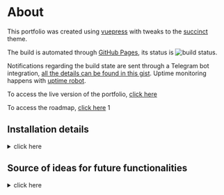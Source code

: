# About

This portfolio was created using [vuepress](vuepress.vuejs.org/) with tweaks to the [succinct](https://github.com/Microflash/vuepress-theme-succinct) theme.

The build is automated through [GitHub Pages](https://docs.github.com/en/pages/quickstart), its status is ![build status](https://github.com/kubade220/kubade220.github.io/actions/workflows/main.yml/badge.svg).
<!-- As per https://docs.github.com/en/actions/monitoring-and-troubleshooting-workflows/adding-a-workflow-status-badge -->

Notifications regarding the build state are sent through a Telegram bot integration, [all the details can be found in this gist](https://gist.github.com/kubade220/c290ac3edc46fe6bc2b69ccc497cd4bcq).
Uptime monitoring happens with [uptime robot](https://uptimerobot.com). 

To access the live version of the portfolio, [click here](https://kubade220.github.io/)

To access the roadmap, [click here](https://github.com/kubade220/kubade220.github.io/projects/14)
1
## Installation details
<details>
<summary>click here</summary>

# Install VuePress 

## install vuepress:
```
yarn add vuepress -D
```

## install theme
```
yarn add -D vuepress-theme-succinct
```

[Source](https://github.com/Microflash/vuepress-theme-succinct)

## install the plugins

### Font Awesome (fortpress)
```
yarn add @fortawesome/fontawesome-svg-core
yarn add @fortawesome/free-solid-svg-icons
yarn add @fortawesome/free-brands-svg-icons
yarn add @fortawesome/vue-fontawesome
```

### Progressbar (nprogress)
```
yarn add -D @vuepress/plugin-nprogress
```

### Back to top
```
yarn add -D @vuepress/plugin-back-to-top
```

### Mermaid
```
yarn add -D vuepress-plugin-mermaidjs
```

### Social Share
```
yarn add vuepress-plugin-social-share -D
```

</details>

## Source of ideas for future functionalities

<details>
<summary>click here</summary>

* [components](https://vuejs.org/v2/guide/components.html)
* [cyberpunk-vue](https://github.com/cyberpunk-ui/cyberpunk-vue)
* [developer-docs](https://github.com/onnezezt/developer-docs)
* [plugins](https://vuepress.tools/plugins/)
* [recursive-components](https://stackoverflow.com/questions/49154490/did-you-register-the-component-correctly-for-recursive-components-make-sure-to)
* [vuepress-theme-api](https://github.com/sqrthree/vuepress-theme-api)
* [vuepress-theme-cool](https://github.com/FriendlyUser/vuepress-theme-cool)
* [vuepress-theme-default-prefers-color-scheme](https://github.com/tolking/vuepress-theme-default-prefers-color-scheme)
* [vuepress-theme-hope](https://github.com/Mister-Hope/vuepress-theme-hope)
* [vuepress-theme-ktquez](https://github.com/ktquez/vuepress-theme-ktquez)
* [vuepressbook](https://vuepressbook.com/)
</details>
